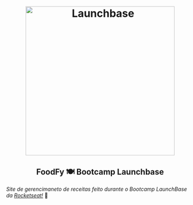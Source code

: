 <h1  align="center">
<img  alt="Launchbase"  src="https://user-images.githubusercontent.com/63380367/110002753-829b1c80-7cf4-11eb-99c9-ea2abf316fe1.png"  width="400px" />
</h1>

<h2 align="center"> FoodFy 🍽️ Bootcamp Launchbase </h2>

*Site de gerencimaneto de receitas feito durante o Bootcamp LaunchBase da [Rocketseat!](https:://rocketseat.com.br)* 🚀



